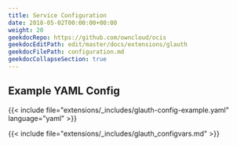 ```yaml
---
title: Service Configuration
date: 2018-05-02T00:00:00+00:00
weight: 20
geekdocRepo: https://github.com/owncloud/ocis
geekdocEditPath: edit/master/docs/extensions/glauth
geekdocFilePath: configuration.md
geekdocCollapseSection: true
---
```


## Example YAML Config

{{< include file="extensions/_includes/glauth-config-example.yaml"  language="yaml" >}}

{{< include file="extensions/_includes/glauth_configvars.md" >}}